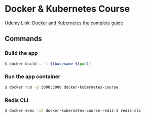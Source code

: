 # Docker & Kubernetes Course

Udemy Link: [Docker and Kubernetes the complete guide](https://udemy.com/course/docker-and-kubernetes-the-complete-guide)

## Commands

### Build the app

```bash
$ docker build . -t $(basename $(pwd))
```

### Run the app container

```bash
$ docker run -p 3000:3000 docker-kubernetes-course
```

### Redis CLI

```bash
$ docker exec -it docker-kubernetes-course-redis-1 redis-cli
```
